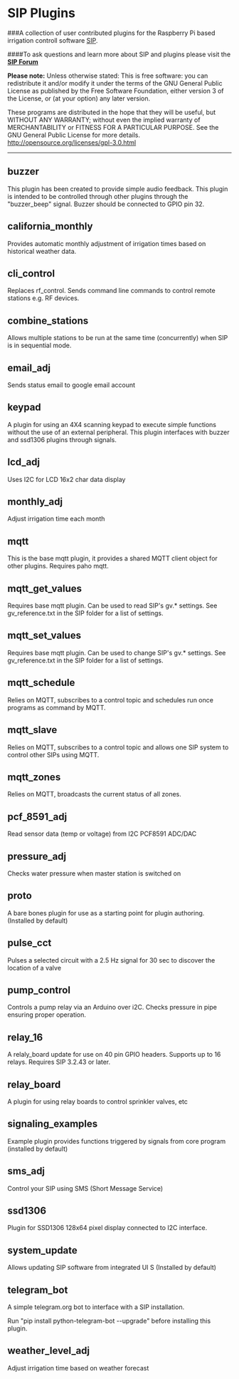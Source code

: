 SIP Plugins
============
###A collection of user contributed plugins for the Raspberry Pi based irrigation controll software  [SIP](https://github.com/Dan-in-CA/SIP).

####To ask questions and learn more about SIP and plugins please visit the **[SIP Forum](http://nosack.com/sipforum/index.php)**

**Please note:** Unless otherwise stated:
This is free software: you can redistribute it and/or modify it under the terms of the GNU General Public License as published by the Free Software Foundation, either version 3 of the License, or (at your option) any later version.

These programs are distributed in the hope that they will be useful, but WITHOUT ANY WARRANTY; without even the implied warranty of MERCHANTABILITY or FITNESS FOR A PARTICULAR PURPOSE.  See the GNU General Public License for more details.
<http://opensource.org/licenses/gpl-3.0.html>
******************
buzzer
---------
This plugin has been created to provide simple audio feedback. This plugin is intended to be controlled through other
plugins through the "buzzer_beep" signal. Buzzer should be connected to GPIO pin 32.

california_monthly
---------
Provides automatic monthly adjustment of irrigation times based on historical weather data.

cli_control
----------
Replaces rf_control.
Sends command line commands to control remote stations e.g. RF devices.

combine_stations
----------
Allows multiple stations to be run at the same time (concurrently) when SIP is in sequential mode.

email_adj
----------
Sends status email to google email account

keypad
----------
A plugin for using an 4X4 scanning keypad to execute simple functions without the use of an external peripheral.
This plugin interfaces with buzzer and ssd1306 plugins through signals.

lcd_adj
----------
Uses I2C for LCD 16x2 char data display

monthly_adj
----------
Adjust irrigation time each month

mqtt
----------
This is the base mqtt plugin,
it provides a shared MQTT client object for other plugins.
Requires paho mqtt.

mqtt_get_values
----------
Requires base mqtt plugin.
Can be used to read SIP's gv.* settings.
See gv_reference.txt in the SIP folder for a list of settings.

mqtt_set_values
----------
Requires base mqtt plugin.
Can be used to change SIP's gv.* settings.
See gv_reference.txt in the SIP folder for a list of settings.

mqtt_schedule
--------------
Relies on MQTT, subscribes to a control topic and schedules
run once programs as command by MQTT.

mqtt_slave
--------------
Relies on MQTT, subscribes to a control topic and allows
one SIP system to control other SIPs using MQTT.

mqtt_zones
-------------
Relies on MQTT, broadcasts the current status of all zones.

pcf_8591_adj
----------
Read sensor data (temp or voltage) from I2C PCF8591 ADC/DAC

pressure_adj
----------
Checks water pressure when master station is switched on

proto
---------
A bare bones plugin for use as a starting point for plugin authoring.
(Installed by default)

pulse_cct
----------
Pulses a selected circuit with a 2.5 Hz signal for 30 sec
to discover the location of a valve

pump_control
------------
Controls a pump relay via an Arduino over i2C.
Checks pressure in pipe ensuring proper operation.

relay_16
----------
A relaly_board update for use on 40 pin GPIO headers.
Supports up to 16 relays. Requires SIP 3.2.43 or later.

relay_board
----------
A plugin for using relay boards to control sprinkler valves, etc

signaling_examples
----------
Example plugin provides functions triggered by signals from core program (installed by default)

sms_adj
----------
Control your SIP using SMS (Short Message Service)

ssd1306
----------
Plugin for SSD1306 128x64 pixel display connected to I2C interface.

system_update
----------
Allows updating SIP software from integrated UI  S
(Installed by default)

telegram_bot
-------------
A simple telegram.org bot to interface with a SIP installation.

Run "pip install python-telegram-bot --upgrade" before installing this plugin.

weather_level_adj
----------
Adjust irrigation time based on weather forecast

